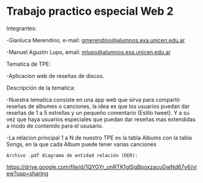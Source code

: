 # Trabajo practico especial Web 2

Integrantes:

  -Gianluca Merendino, e-mail: gmerendino@alumnos.exa.unicen.edu.ar

  -Manuel Agustin Lupo, email: mlupo@alumnos.exa.unicen.edu.ar

Tematica de TPE: 

  -Aplicacion web de reseñas de discos.

Descripción de la tematica:

   -Nuestra tematica consiste en una app web que sirva para compartir reseñas de albumes o canciones, la idea es que los usuarios puedan dar reseñas de 1 a 5 estrellas y un pequeño comentario (Estilo tweet).
   Y a su vez que haya usuarios especiales que puedan dar reseñas mas extendidas a modo de contenido para el ususario.

   -La relacion principal 1 a N de nuestro TPE es la tabla Albums con la tabla Songs, en la que cada Album puede tener varias canciones

    Archivo .pdf diagrama de entidad relación (DER):

https://drive.google.com/file/d/1QYGYr_onRTK1gISgBpoxzacuGwNd67v6/view?usp=sharing

